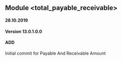 ## Module <total_payable_receivable>

#### 28.10.2019
#### Version 13.0.1.0.0
#### ADD
Initial commit for Payable And Receivable Amount



